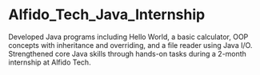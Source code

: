 # Alfido_Tech_Java_Internship
Developed Java programs including Hello World, a basic calculator, OOP concepts with inheritance and overriding, and a file reader using Java I/O. Strengthened core Java skills through hands-on tasks during a 2-month internship at Alfido Tech.
